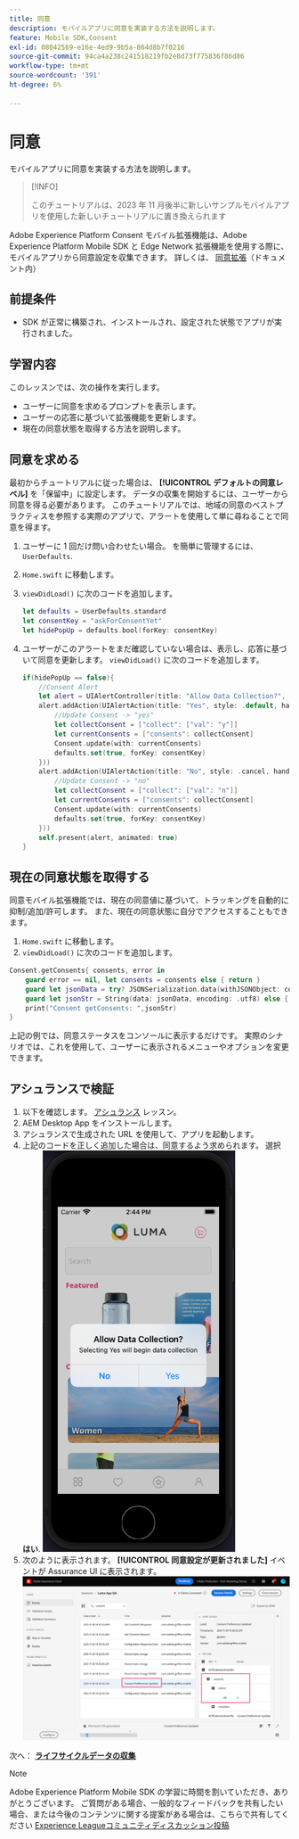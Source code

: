 ```yaml
---
title: 同意
description: モバイルアプリに同意を実装する方法を説明します。
feature: Mobile SDK,Consent
exl-id: 08042569-e16e-4ed9-9b5a-864d8b7f0216
source-git-commit: 94ca4a238c241518219fb2e8d73f775836f86d86
workflow-type: tm+mt
source-wordcount: '391'
ht-degree: 6%

---
```


# 同意

モバイルアプリに同意を実装する方法を説明します。

>[!INFO]
>
> このチュートリアルは、2023 年 11 月後半に新しいサンプルモバイルアプリを使用した新しいチュートリアルに置き換えられます

Adobe Experience Platform Consent モバイル拡張機能は、Adobe Experience Platform Mobile SDK と Edge Network 拡張機能を使用する際に、モバイルアプリから同意設定を収集できます。 詳しくは、 [同意拡張](https://developer.adobe.com/client-sdks/documentation/consent-for-edge-network/)（ドキュメント内）

## 前提条件

* SDK が正常に構築され、インストールされ、設定された状態でアプリが実行されました。

## 学習内容

このレッスンでは、次の操作を実行します。

* ユーザーに同意を求めるプロンプトを表示します。
* ユーザーの応答に基づいて拡張機能を更新します。
* 現在の同意状態を取得する方法を説明します。

## 同意を求める

最初からチュートリアルに従った場合は、 **[!UICONTROL デフォルトの同意レベル]** を「保留中」に設定します。 データの収集を開始するには、ユーザーから同意を得る必要があります。 このチュートリアルでは、地域の同意のベストプラクティスを参照する実際のアプリで、アラートを使用して単に尋ねることで同意を得ます。

1. ユーザーに 1 回だけ問い合わせたい場合。 を簡単に管理するには、 `UserDefaults`.
1. `Home.swift` に移動します。
1. `viewDidLoad()` に次のコードを追加します。

   ```swift
   let defaults = UserDefaults.standard
   let consentKey = "askForConsentYet"
   let hidePopUp = defaults.bool(forKey: consentKey)
   ```

1. ユーザーがこのアラートをまだ確認していない場合は、表示し、応答に基づいて同意を更新します。 `viewDidLoad()` に次のコードを追加します。

   ```swift
   if(hidePopUp == false){
       //Consent Alert
       let alert = UIAlertController(title: "Allow Data Collection?", message: "Selecting Yes will begin data collection", preferredStyle: .alert)
       alert.addAction(UIAlertAction(title: "Yes", style: .default, handler: { action in
           //Update Consent -> "yes"
           let collectConsent = ["collect": ["val": "y"]]
           let currentConsents = ["consents": collectConsent]
           Consent.update(with: currentConsents)
           defaults.set(true, forKey: consentKey)
       }))
       alert.addAction(UIAlertAction(title: "No", style: .cancel, handler: { action in
           //Update Consent -> "no"
           let collectConsent = ["collect": ["val": "n"]]
           let currentConsents = ["consents": collectConsent]
           Consent.update(with: currentConsents)
           defaults.set(true, forKey: consentKey)
       }))
       self.present(alert, animated: true)
   }
   ```


## 現在の同意状態を取得する

同意モバイル拡張機能では、現在の同意値に基づいて、トラッキングを自動的に抑制/追加/許可します。 また、現在の同意状態に自分でアクセスすることもできます。

1. `Home.swift` に移動します。
1. `viewDidLoad()` に次のコードを追加します。

```swift
Consent.getConsents{ consents, error in
    guard error == nil, let consents = consents else { return }
    guard let jsonData = try? JSONSerialization.data(withJSONObject: consents, options: .prettyPrinted) else { return }
    guard let jsonStr = String(data: jsonData, encoding: .utf8) else { return }
    print("Consent getConsents: ",jsonStr)
}
```

上記の例では、同意ステータスをコンソールに表示するだけです。 実際のシナリオでは、これを使用して、ユーザーに表示されるメニューやオプションを変更できます。

## アシュランスで検証

1. 以下を確認します。 [アシュランス](assurance.md) レッスン。
1. AEM Desktop App をインストールします。
1. アシュランスで生成された URL を使用して、アプリを起動します。
1. 上記のコードを正しく追加した場合は、同意するよう求められます。 選択 **はい**.
   ![同意ポップアップ](assets/mobile-consent-validate.png)
1. 次のように表示されます。 **[!UICONTROL 同意設定が更新されました]** イベントが Assurance UI に表示されます。
   ![同意を検証](assets/mobile-consent-update.png)

次へ： **[ライフサイクルデータの収集](lifecycle-data.md)**

>[!NOTE]
>
>Adobe Experience Platform Mobile SDK の学習に時間を割いていただき、ありがとうございます。 ご質問がある場合、一般的なフィードバックを共有したい場合、または今後のコンテンツに関する提案がある場合は、こちらで共有してください [Experience Leagueコミュニティディスカッション投稿](https://experienceleaguecommunities.adobe.com/t5/adobe-experience-platform-launch/tutorial-discussion-implement-adobe-experience-cloud-in-mobile/td-p/443796)